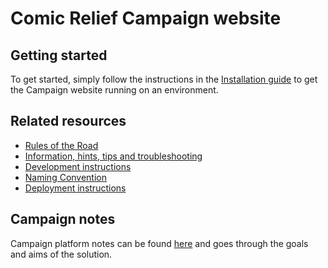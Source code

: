 # Comic Relief Campaign website

## Getting started

To get started, simply follow the instructions in the [Installation guide](docs/install.md) to get the Campaign website running on an environment.

## Related resources

* [Rules of the Road](docs/rules_of_the_road.md)
* [Information, hints, tips and troubleshooting](docs/troubleshooting.md)
* [Development instructions](docs/development.md)
* [Naming Convention](docs/naming-convention.md)
* [Deployment instructions](docs/deployment.md)

## Campaign notes

Campaign platform notes can be found [here](http://confluence.comicrelief.com/x/iQQq) and goes through the goals and aims of the solution.

